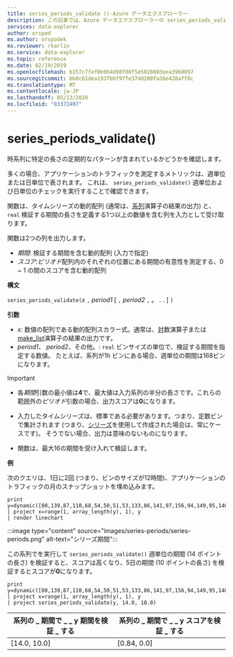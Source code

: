 ```yaml
---
title: series_periods_validate ()-Azure データエクスプローラー
description: この記事では、Azure データエクスプローラーの series_periods_validate () について説明します。
services: data-explorer
author: orspod
ms.author: orspodek
ms.reviewer: rkarlin
ms.service: data-explorer
ms.topic: reference
ms.date: 02/19/2019
ms.openlocfilehash: b157c7fef0b9b4d98f08f5e5020803eea3960097
ms.sourcegitcommit: bb8c61dea193fbbf9ffe37dd200fa36e428aff8c
ms.translationtype: MT
ms.contentlocale: ja-JP
ms.lasthandoff: 05/13/2020
ms.locfileid: "83372497"
---
```

# <a name="series_periods_validate"></a>series_periods_validate()

時系列に特定の長さの定期的なパターンが含まれているかどうかを確認します。  

多くの場合、アプリケーションのトラフィックを測定するメトリックは、週単位または日単位で表されます。 これは、 `series_periods_validate()` 週単位および日単位のチェックを実行することで確認できます。

関数は、タイムシリーズの動的配列 (通常は、[系列](make-seriesoperator.md)演算子の結果の出力) と、 `real` 検証する期間の長さを定義する1つ以上の数値を含む列を入力として受け取ります。 

関数は2つの列を出力します。
* *期間*: 検証する期間を含む動的配列 (入力で指定)
* *スコア*:*ピリオド*配列内のそれぞれの位置にある期間の有意性を測定する、0 ~ 1 の間のスコアを含む動的配列

**構文**

`series_periods_validate(`*x* `,` *period1* [ `,` *period2* `,` 。 . . ] `)`

**引数**

* *x*: 数値の配列である動的配列スカラー式。通常は、[対](make-seriesoperator.md)数演算子または[make_list](makelist-aggfunction.md)演算子の結果の出力です。
* *period1*、 *period2*、その他。: `real` ビンサイズの単位で、検証する期間を指定する数値。 たとえば、系列が1h ビンにある場合、週単位の期間は168ビンになります。

> [!IMPORTANT]
> * 各*期間*引数の最小値は**4**で、最大値は入力系列の半分の長さです。これらの範囲外の*ピリオド*引数の場合、出力スコアは**0**になります。
>
> * 入力したタイムシリーズは、標準である必要があります。つまり、定数ビンで集計されます (つまり、[シリーズ](make-seriesoperator.md)を使用して作成された場合は、常にケースです)。 そうでない場合、出力は意味のないものになります。
> 
> * 関数は、最大16の期間を受け入れて検証します。


**例**

次のクエリは、1日に2回 (つまり、ビンのサイズが12時間)、アプリケーションのトラフィックの月のスナップショットを埋め込みます。

<!-- csl: https://help.kusto.windows.net:443/Samples -->
```kusto
print y=dynamic([80,139,87,110,68,54,50,51,53,133,86,141,97,156,94,149,95,140,77,61,50,54,47,133,72,152,94,148,105,162,101,160,87,63,53,55,54,151,103,189,108,183,113,175,113,178,90,71,62,62,65,165,109,181,115,182,121,178,114,170])
| project x=range(1, array_length(y), 1), y  
| render linechart 
```

:::image type="content" source="images/series-periods/series-periods.png" alt-text="シリーズ期間":::

この系列でを実行して `series_periods_validate()` 週単位の期間 (14 ポイントの長さ) を検証すると、スコアは高くなり、5日の期間 (10 ポイントの長さ) を検証するとスコアが**0**になります。

<!-- csl: https://help.kusto.windows.net:443/Samples -->
```kusto
print y=dynamic([80,139,87,110,68,54,50,51,53,133,86,141,97,156,94,149,95,140,77,61,50,54,47,133,72,152,94,148,105,162,101,160,87,63,53,55,54,151,103,189,108,183,113,175,113,178,90,71,62,62,65,165,109,181,115,182,121,178,114,170])
| project x=range(1, array_length(y), 1), y  
| project series_periods_validate(y, 14.0, 10.0)
```

| 系列の \_ 期間で \_ \_ y 期間を検証 \_ する  | 系列の \_ 期間で \_ \_ y スコアを検証 \_ する |
|-------------|-------------------|
| [14.0, 10.0] | [0.84, 0.0]  |
